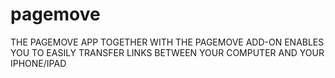 pagemove
========

THE PAGEMOVE APP TOGETHER WITH THE PAGEMOVE ADD-ON   ENABLES YOU TO EASILY TRANSFER LINKS BETWEEN YOUR   COMPUTER AND YOUR IPHONE/IPAD
